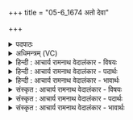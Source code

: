 +++
title = "05-6_1674 अतो देवा"

+++
<details><summary>पदपाठः</summary>

अ꣡तः꣣। दे꣣वाः꣢। अ꣣वन्तु। नः। य꣡तः꣢꣯। वि꣡ष्णुः꣢꣯। वि꣣चक्रमे꣢। वि꣣। चक्रमे꣢। पृ꣣थिव्याः꣢। अ꣡धि꣢꣯। सा꣡न꣢꣯वि। १६७४।
</details>

<details><summary>अधिमन्त्रम् (VC)</summary>

- विष्णुर्देवो वा
- मेधातिथिः काण्वः
- गायत्री
- षड्जः
</details>

<details><summary>हिन्दी : आचार्य रामनाथ वेदालंकार - विषयः</summary>

अगले मन्त्र में जगदीश्वर का शरीर में व्याप्त होना वर्णित है।
</details>

<details><summary>हिन्दी : आचार्य रामनाथ वेदालंकार - पदार्थः</summary>

पदार्थान्वय -  (यतः)क्योंकि(विष्णुः)व्यापक जगदीश्वर(पृथिव्याः)पार्थिव शरीर के(सानवि अधि)उच्च प्रदेश मस्तिष्क में(विचक्रमे)व्याप्त है, (अतः)इसी कारण(देवाः)विद्वान्,जन,उसकी कृपा से मस्तिष्क द्वारा ज्ञान पाकर(नः)हमारी(अवन्तु)रक्षा करें ॥६॥
</details>

<details><summary>हिन्दी : आचार्य रामनाथ वेदालंकार - भावार्थः</summary>

भावार्थ -  परमेश्वर ही शरीर के मस्तिष्क आदि अङ्गों में स्थित हुआ उनके द्वारा सब ज्ञान-ग्रहण आदि करवाता है ॥६॥
</details>

<details><summary>संस्कृत : आचार्य रामनाथ वेदालंकार - विषयः</summary>

अथ जगदीश्वरस्य शरीरव्यापित्वमाह।
</details>

<details><summary>संस्कृत : आचार्य रामनाथ वेदालंकार - पदार्थः</summary>

पदार्थान्वय -  (यतः)यस्मात्(विष्णुः)व्यापको जगदीश्वरः(पृथिव्याः)पार्थिवायाः तन्वाः(सानवि अधि)उच्चप्रदेशे मस्तिष्के(विचक्रमे)व्याप्तोऽस्ति, (अतः)अस्मादेव कारणात्(देवाः)विद्वांसो जनास्तत्कृपया मस्तिष्कात् ज्ञानं प्राप्य(नः)अस्मान्(अवन्तु)रक्षन्तु ॥६॥२
</details>

<details><summary>संस्कृत : आचार्य रामनाथ वेदालंकार - भावार्थः</summary>

भावार्थ -  परमेश्वर एव शरीरस्य मस्तिष्कादिष्वङ्गेषु स्थितस्तैः सर्वं ज्ञानग्रहणादिकं कारयति ॥६॥
</details>